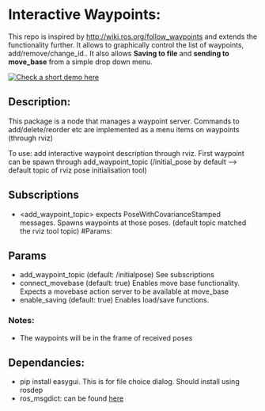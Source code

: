 # Interactive Waypoints:

This repo is inspired by http://wiki.ros.org/follow_waypoints and extends the functionality further. It allows to graphically control the list of waypoints, add/remove/change_id.. It also allows **Saving to file** and **sending to move_base** from a simple drop down menu.

<!-- <figure class="video_container">
<iframe src="https://www.youtube.com/embed/TEhuI_YelVc" frameborder="0" allow="accelerometer; autoplay; clipboard-write; encrypted-media; gyroscope; picture-in-picture" allowfullscreen></iframe>
</figure> -->

[![Check a short demo here](https://img.youtube.com/vi/TEhuI_YelVc/0.jpg)](https://www.youtube.com/embed/TEhuI_YelVc)

## Description:

This package is a node that manages a waypoint server. Commands to add/delete/reorder etc are implemented as a menu items on waypoints (through rviz)

To use: add interactive waypoint description through rviz. First waypoint can be spawn through add_waypoint_topic (/initial_pose by default --> default topic of rviz pose initialisation tool)

## Subscriptions

- <add_waypoint_topic> expects PoseWithCovarianceStamped messages. Spawns waypoints at those poses. (default topic matched the rviz tool topic)
  #Params:

## Params

- add_waypoint_topic (default: /initialpose)
  See subscriptions
- connect_movebase (default: true)
  Enables move base functionality. Expects a movebase action server to be available at move_base
- enable_saving (default: true)
  Enables load/save functions.

### Notes:

- The waypoints will be in the frame of received poses

## Dependancies:

- pip install easygui. This is for file choice dialog. Should install using rosdep
- ros_msgdict: can be found [here](https://github.com/JuliusSustarevas/ros_msgdict)
